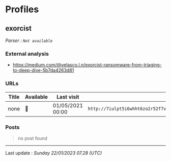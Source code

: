 # Profiles

## **exorcist**


_Parser : `Not available`_

### External analysis
- https://medium.com/@velasco.l.n/exorcist-ransomware-from-triaging-to-deep-dive-5b7da4263d81

### URLs
| Title | Available | Last visit | fqdn | Screenshot 
|---|---|---|---|---|
| none | 🔴 | 01/05/2021 00:00 | `http://7iulpt5i6whht6zo2r52f7vptxtjxs3vfcdxxazllikrtqpupn4epnqd.onion` | ❌ | 

### Posts

> no post found


 --- 


Last update : _Sunday 22/01/2023 07.28 (UTC)_

